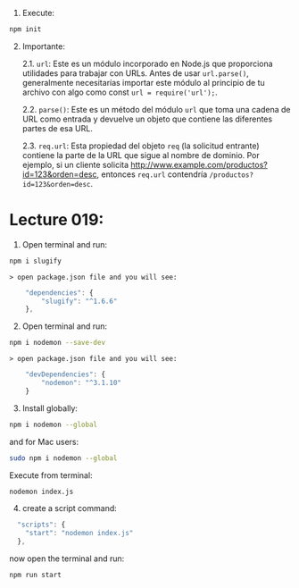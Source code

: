 
1. Execute:
```bash
npm init
```

2. Importante:

    2.1. `url`: Este es un módulo incorporado en Node.js que proporciona utilidades para trabajar con URLs. Antes de usar `url.parse()`, generalmente necesitarías importar este módulo al principio de tu archivo con algo como const `url = require('url');`.

    2.2. `parse()`: Este es un método del módulo `url` que toma una cadena de URL como entrada y devuelve un objeto que contiene las diferentes partes de esa URL.

    2.3. `req.url`: Esta propiedad del objeto `req` (la solicitud entrante) contiene la parte de la URL que sigue al nombre de dominio. Por ejemplo, si un cliente solicita http://www.example.com/productos?id=123&orden=desc, entonces `req.url` contendría `/productos?id=123&orden=desc`.


# Lecture 019:

1. Open terminal and run:
```bash
npm i slugify
```
    > open package.json file and you will see:
```js
    "dependencies": {
        "slugify": "^1.6.6"
    },
```
2. Open terminal and run:
```bash
npm i nodemon --save-dev
```
    > open package.json file and you will see:
```js
    "devDependencies": {
        "nodemon": "^3.1.10"
    }
```

3. Install globally:
```bash
npm i nodemon --global
```
and for Mac users:
```bash
sudo npm i nodemon --global
```
Execute from terminal:
```bash
nodemon index.js
```

4. create a script command:
```js
  "scripts": {
    "start": "nodemon index.js"
  },
```
now open the terminal and run:
```bash
npm run start
```

